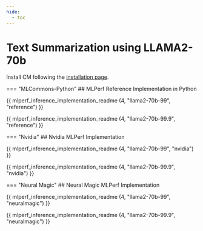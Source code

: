 ```yaml
---
hide:
  - toc
---
```


# Text Summarization using LLAMA2-70b

Install CM following the [installation page](/install).

=== "MLCommons-Python"
    ## MLPerf Reference Implementation in Python
    
{{ mlperf_inference_implementation_readme (4, "llama2-70b-99", "reference") }}

{{ mlperf_inference_implementation_readme (4, "llama2-70b-99.9", "reference") }}

=== "Nvidia"
    ## Nvidia MLPerf Implementation
    
{{ mlperf_inference_implementation_readme (4, "llama2-70b-99", "nvidia") }}

{{ mlperf_inference_implementation_readme (4, "llama2-70b-99.9", "nvidia") }}

=== "Neural Magic"
    ## Neural Magic MLPerf Implementation
    
{{ mlperf_inference_implementation_readme (4, "llama2-70b-99", "neuralmagic") }}

{{ mlperf_inference_implementation_readme (4, "llama2-70b-99.9", "neuralmagic") }}
